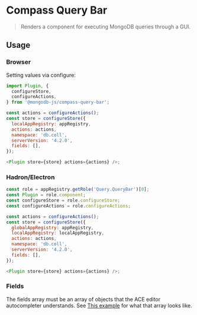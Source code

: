 # Compass Query Bar

> Renders a component for executing MongoDB queries through a GUI.

## Usage

### Browser

Setting values via configure:

```js
import Plugin, {
  configureStore,
  configureActions,
} from '@mongodb-js/compass-query-bar';

const actions = configureActions();
const store = configureStore({
  localAppRegistry: appRegistry,
  actions: actions,
  namespace: 'db.coll',
  serverVersion: '4.2.0',
  fields: [],
});

<Plugin store={store} actions={actions} />;
```

### Hadron/Electron

```js
const role = appRegistry.getRole('Query.QueryBar')[0];
const Plugin = role.component;
const configureStore = role.configureStore;
const configureActions = role.configureActions;

const actions = configureActions();
const store = configureStore({
  globalAppRegistry: appRegistry,
  localAppRegistry: localAppRegistry,
  actions: actions,
  namespace: 'db.coll',
  serverVersion: '4.2.0',
  fields: [],
});

<Plugin store={store} actions={actions} />;
```

### Fields

The fields array must be an array of objects that the ACE editor autocompleter understands. See
[This example](https://github.com/mongodb-js/ace-autocompleter/blob/master/lib/constants/accumulators.js)
for what that array looks like.
